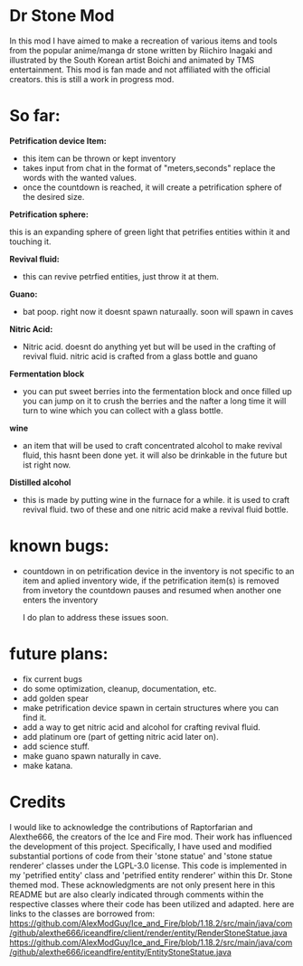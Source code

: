 # Dr Stone Mod
In this mod I have aimed to make a recreation of various items and tools from the popular anime/manga dr stone written by Riichiro Inagaki and illustrated by the South Korean artist Boichi and animated by TMS entertainment.
This mod is fan made and not affiliated with the official creators.
this is still a work in progress mod.

# So far:
**Petrification device Item:**

 - this item can be thrown or kept inventory
  - takes input from chat in the format of "meters,seconds" replace the words with the wanted values.
 -  once the countdown is reached, it will create a petrification sphere of the desired size.

**Petrification sphere:**

  this is an expanding sphere of green light that petrifies entities within it and touching it.

**Revival fluid:**

  - this can revive petrfied entities, just throw it at them.

**Guano:**

  - bat poop. right now it doesnt spawn naturaally. soon will spawn in caves

**Nitric Acid:**

  - Nitric acid. doesnt do anything yet but will be used in the crafting of revival fluid. nitric acid is crafted from a glass bottle and guano

**Fermentation block**

  - you can put sweet berries into the fermentation block and once filled up you can jump on it to crush the berries and the nafter a long time it will turn to wine which you can collect with a glass bottle.

**wine**

  - an item that will be used to craft concentrated alcohol to make revival fluid, this hasnt been done yet. it will also be drinkable in the future but ist right now.

**Distilled alcohol**

- this is made by putting wine in the furnace for a while. it is used to craft revival fluid. two of these and one nitric acid make a revival fluid bottle.

# known bugs:
- countdown in on petrification device in the inventory is not specific to an item and aplied inventory wide, if the petrification item(s) is removed from invetory the countdown pauses and resumed when another one enters the inventory

  I do plan to address these issues soon.

# future plans:
  - fix current bugs
  - do some optimization, cleanup, documentation, etc.
  - add golden spear
  - make petrification device spawn in certain structures where you can find it.
  - add a way to get nitric acid and alcohol for crafting revival fluid.
  - add platinum ore (part of getting nitric acid later on).
  - add science stuff.
  - make guano spawn naturally in cave.
  - make katana.

# Credits
I would like to acknowledge the contributions of Raptorfarian and Alexthe666, the creators of the Ice and Fire mod. Their work has influenced the development of this project. Specifically, 
I have used and modified substantial portions of code from their 'stone statue' and 'stone statue renderer' classes under the LGPL-3.0 license. This code is implemented in my 'petrified entity' class and 'petrified entity renderer' within this Dr. Stone themed mod.
These acknowledgments are not only present here in this README but are also clearly indicated through comments within the respective classes where their code has been utilized and adapted.
here are links to the classes are borrowed from:
https://github.com/AlexModGuy/Ice_and_Fire/blob/1.18.2/src/main/java/com/github/alexthe666/iceandfire/client/render/entity/RenderStoneStatue.java
https://github.com/AlexModGuy/Ice_and_Fire/blob/1.18.2/src/main/java/com/github/alexthe666/iceandfire/entity/EntityStoneStatue.java
